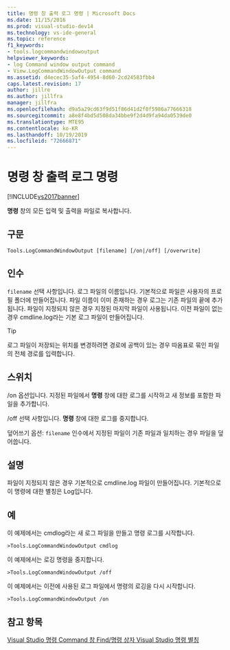 ```yaml
---
title: 명령 창 출력 로그 명령 | Microsoft Docs
ms.date: 11/15/2016
ms.prod: visual-studio-dev14
ms.technology: vs-ide-general
ms.topic: reference
f1_keywords:
- tools.logcommandwindowoutput
helpviewer_keywords:
- log Command window output command
- View.LogCommandWindowOutput command
ms.assetid: d4ecec35-5af4-4954-8d60-2cd24583fbb4
caps.latest.revision: 17
author: jillre
ms.author: jillfra
manager: jillfra
ms.openlocfilehash: d9a5a29cd63f9d51f86d41d2f0f5986a77666318
ms.sourcegitcommit: a8e8f4bd5d508da34bbe9f2d4d9fa94da0539de0
ms.translationtype: MTE95
ms.contentlocale: ko-KR
ms.lasthandoff: 10/19/2019
ms.locfileid: "72666871"
---
```

# <a name="log-command-window-output-command"></a>명령 창 출력 로그 명령
[!INCLUDE[vs2017banner](../../includes/vs2017banner.md)]

**명령** 창의 모든 입력 및 출력을 파일로 복사합니다.

## <a name="syntax"></a>구문

```
Tools.LogCommandWindowOutput [filename] [/on|/off] [/overwrite]
```

## <a name="arguments"></a>인수
 `filename` 선택 사항입니다. 로그 파일의 이름입니다. 기본적으로 파일은 사용자의 프로필 폴더에 만들어집니다. 파일 이름이 이미 존재하는 경우 로그는 기존 파일의 끝에 추가됩니다. 파일이 지정되지 않은 경우 지정된 마지막 파일이 사용됩니다. 이전 파일이 없는 경우 cmdline.log라는 기본 로그 파일이 만들어집니다.

> [!TIP]
> 로그 파일이 저장되는 위치를 변경하려면 경로에 공백이 있는 경우 따옴표로 묶인 파일의 전체 경로를 입력합니다.

## <a name="switches"></a>스위치
 /on 옵션입니다. 지정된 파일에서 **명령** 창에 대한 로그를 시작하고 새 정보를 포함한 파일을 추가합니다.

 /off 선택 사항입니다. **명령** 창에 대한 로그를 중지합니다.

 덮어쓰기 옵션: `filename` 인수에서 지정된 파일이 기존 파일과 일치하는 경우 파일을 덮어씁니다.

## <a name="remarks"></a>설명
 파일이 지정되지 않은 경우 기본적으로 cmdline.log 파일이 만들어집니다. 기본적으로 이 명령에 대한 별칭은 Log입니다.

## <a name="examples"></a>예
 이 예제에서는 cmdlog라는 새 로그 파일을 만들고 명령 로그를 시작합니다.

```
>Tools.LogCommandWindowOutput cmdlog
```

 이 예제에서는 로깅 명령을 중지합니다.

```
>Tools.LogCommandWindowOutput /off
```

 이 예제에서는 이전에 사용된 로그 파일에서 명령의 로깅을 다시 시작합니다.

```
>Tools.LogCommandWindowOutput /on
```

## <a name="see-also"></a>참고 항목
 [Visual Studio 명령 ](../../ide/reference/visual-studio-commands.md) [Command 창 ](../../ide/reference/command-window.md) [Find/명령 상자 ](../../ide/find-command-box.md) [Visual Studio 명령 별칭](../../ide/reference/visual-studio-command-aliases.md)
